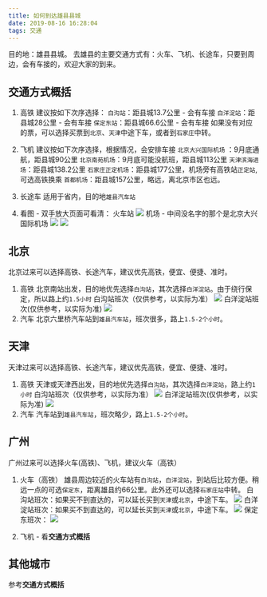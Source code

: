```yaml
---
title: 如何到达雄县县城
date: 2019-08-16 16:28:04
tags: 交通
---
```


目的地：雄县县城。
去雄县的主要交通方式有：火车、飞机、长途车，只要到周边，会有车接的，欢迎大家的到来。

<!-- more -->

## 交通方式概括

1. 高铁
建议按如下次序选择：
`白沟站`：距县城13.7公里 - 会有车接
`白洋淀站`：距县城28公里 -  会有车接
`保定东站`：距县城66.6公里 -  会有车接
如果没有对应的票，可以选择买票到`北京`、`天津`中途下车，或者到`石家庄`中转。
2. 飞机
建议按如下次序选择，根据情况，会安排车接
`北京大兴国际机场` ：9月底通航，距县城90公里
`北京南苑机场`：9月底可能没航班，距县城113公里
`天津滨海进场`：距县城138.2公里
`石家庄正定机场`：距县城177公里，机场旁有高铁站`正定站`,可选高铁换乘
`首都机场`：距县城157公里，略远，离北京市区也远。
3. 长途车
适用于省内，目的地`雄县汽车站`

4. 看图 - 双手放大页面可看清：
火车站
![](https://res.cloudinary.com/saintasmita/image/upload/v1565947610/codexiongan/%E9%9B%84%E5%8E%BF%E7%81%AB%E8%BD%A6%E7%AB%99_qxbzzz.png)
机场 - 中间没名字的那个是北京大兴国际机场
![](https://res.cloudinary.com/saintasmita/image/upload/v1565947629/codexiongan/%E9%9B%84%E5%8E%BF%E5%91%A8%E8%BE%B9%E6%9C%BA%E5%9C%BA_x9wl76.png)
![](https://res.cloudinary.com/saintasmita/image/upload/v1565947662/codexiongan/%E9%9B%84%E5%8E%BF%E5%91%A8%E8%BE%B9%E6%9C%BA%E5%9C%BA002_bg3axp.png)

## 北京

北京过来可以选择高铁、长途汽车，建议优先高铁，便宜、便捷、准时。

1. 高铁
北京南站出发，目的地优先选择`白沟站`，其次选择`白洋淀站`。由于绕行保定，所以路上约`1.5小时`
白沟站班次（仅供参考，以实际为准）
![](https://res.cloudinary.com/saintasmita/image/upload/v1565944736/codexiongan/%E5%8C%97%E4%BA%AC%E5%88%B0%E7%99%BD%E6%B2%9F%E7%81%AB%E8%BD%A6_izajvi.png)
白洋淀站班次(仅供参考，以实际为准)
![](https://res.cloudinary.com/saintasmita/image/upload/v1565944829/codexiongan/%E5%8C%97%E4%BA%AC%E5%88%B0%E7%99%BD%E6%B4%8B%E6%B7%80_marhug.png)
2. 汽车
北京六里桥汽车站到`雄县汽车站`，班次很多，路上`1.5-2个小时`。

## 天津

天津过来可以选择高铁、长途汽车，建议优先高铁，便宜、便捷、准时。
1. 高铁
天津或天津西出发，目的地优先选择`白沟站`，其次选择`白洋淀站`，路上约`1小时`
白沟站班次（仅供参考，以实际为准）
![](https://res.cloudinary.com/saintasmita/image/upload/v1565945114/codexiongan/%E5%A4%A9%E6%B4%A5%E5%88%B0%E7%99%BD%E6%B2%9F_aejviy.png)
白洋淀站班次(仅供参考，以实际为准)
![](https://res.cloudinary.com/saintasmita/image/upload/v1565945134/codexiongan/%E5%A4%A9%E6%B4%A5%E5%88%B0%E7%99%BD%E6%B4%8B%E6%B7%80_mt2enk.png)
2. 汽车
汽车站到`雄县汽车站`，班次略少，路上`1.5-2个小时`。
## 广州

广州过来可以选择火车(高铁)、飞机，建议火车（高铁）
1. 火车（高铁）
雄县周边较近的火车站有`白沟站`，`白洋淀站`，到站后比较方便。稍远一点的可选`保定东`，距离雄县约66公里。此外还可以选择`石家庄站`中转。
白沟站班次：如果买不到直达的，可以延长买到`天津`或`北京`，中途下车。
![](https://res.cloudinary.com/saintasmita/image/upload/v1565945659/codexiongan/%E5%B9%BF%E5%B7%9E%E5%88%B0%E7%99%BD%E6%B2%9F_clhks0.png)
白洋淀站班次：如果买不到直达的，可以延长买到`天津`或`北京`，中途下车。
![](https://res.cloudinary.com/saintasmita/image/upload/v1565945679/codexiongan/%E5%B9%BF%E5%B7%9E%E7%99%BD%E6%B4%8B%E6%B7%80_zljhxo.png)
保定东班次：
![](https://res.cloudinary.com/saintasmita/image/upload/v1565945712/codexiongan/%E5%B9%BF%E5%B7%9E%E5%88%B0%E4%BF%9D%E5%AE%9A%E4%B8%9C_ggfeq8.png)

2. 飞机 - 看**交通方式概括**

## 其他城市

参考**交通方式概括**

